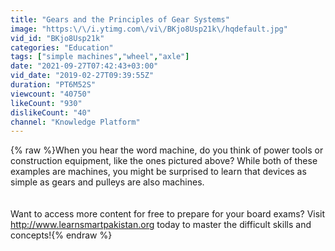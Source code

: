 ```yaml
---
title: "Gears and the Principles of Gear Systems"
image: "https:\/\/i.ytimg.com\/vi\/BKjo8Usp21k\/hqdefault.jpg"
vid_id: "BKjo8Usp21k"
categories: "Education"
tags: ["simple machines","wheel","axle"]
date: "2021-09-27T07:42:43+03:00"
vid_date: "2019-02-27T09:39:55Z"
duration: "PT6M52S"
viewcount: "40750"
likeCount: "930"
dislikeCount: "40"
channel: "Knowledge Platform"
---
```

{% raw %}When you hear the word machine, do you think of power tools or construction equipment, like the ones pictured above? While both of these examples are machines, you might be surprised to learn that devices as simple as gears and pulleys are also machines.<br /><br /><br />Want to access more content for free to prepare for your board exams? Visit <a rel="nofollow" target="blank" href="http://www.learnsmartpakistan.org">http://www.learnsmartpakistan.org</a> today to master the difficult skills and concepts!{% endraw %}
